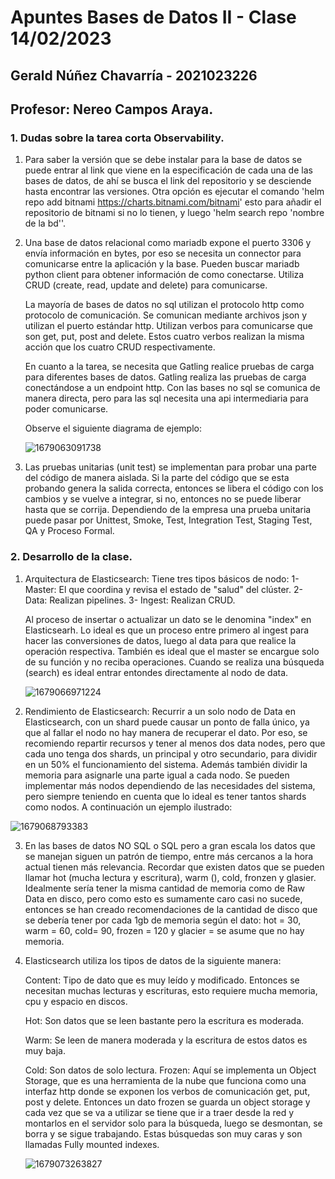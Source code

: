 # Apuntes Bases de Datos II - Clase 14/02/2023

## Gerald Núñez Chavarría - 2021023226 

## Profesor: Nereo Campos Araya. 

### 1. Dudas sobre la tarea corta Observability. 

1. Para saber la versión que se debe instalar para la base de datos se puede entrar al link que viene en la especificación de cada una de las bases de datos, de ahí se busca el link del repositorio y se desciende hasta encontrar las versiones. 
   Otra opción es ejecutar el comando 'helm repo add bitnami https://charts.bitnami.com/bitnami' esto para añadir el repositorio de bitnami si no lo tienen, y luego 'helm search repo 'nombre de la bd''. 

2. Una base de datos relacional como mariadb expone el puerto 3306 y envía información en bytes, por eso se necesita un connector para comunicarse entre la aplicación y la base. Pueden buscar mariadb python client para obtener información de como conectarse. Utiliza CRUD (create, read, update and delete) para comunicarse. 

   La mayoría de bases de datos no sql utilizan el protocolo http como protocolo de comunicación. Se comunican mediante archivos json y utilizan el puerto estándar http. Utilizan verbos para comunicarse que son get, put, post and delete. Estos cuatro verbos realizan la misma acción que los cuatro CRUD respectivamente. 

   En cuanto a la tarea, se necesita que Gatling realice pruebas de carga para diferentes bases de datos. Gatling realiza las pruebas de carga conectándose a un endpoint http. Con las bases no sql se comunica de manera directa, pero para las sql necesita una api intermediaria para poder comunicarse. 

   Observe el siguiente diagrama de ejemplo: 

   ![1679063091738](C:\Users\usuario\AppData\Roaming\Typora\typora-user-images\1679063091738.png)

3. Las pruebas unitarias (unit test) se implementan para probar una parte del código de manera aislada. Si la parte del código que se esta probando genera la salida correcta, entonces se libera el código con los cambios y se vuelve a integrar, si no, entonces no se puede liberar hasta que se corrija. Dependiendo de la empresa una prueba unitaria puede pasar por Unittest, Smoke, Test, Integration Test, Staging Test, QA y Proceso Formal. 

### 2. Desarrollo de la clase. 

1. Arquitectura de Elasticsearch: Tiene tres tipos básicos de nodo: 1- Master: El que coordina y revisa el estado de "salud" del clúster. 2- Data: Realizan pipelines. 3- Ingest: Realizan CRUD. 

   Al proceso de insertar o actualizar un dato se le denomina "index" en Elasticsearh. Lo ideal es que un proceso entre primero al ingest para hacer las conversiones de datos, luego al data para que realice la operación respectiva. También es ideal que el master se encargue solo de su función y no reciba operaciones. Cuando se realiza una búsqueda (search) es ideal entrar entondes directamente al nodo de data. 

   ![1679066971224](C:\Users\usuario\AppData\Roaming\Typora\typora-user-images\1679066971224.png)

2.  Rendimiento de Elasticsearch: Recurrir a un solo nodo de Data en Elasticsearch, con un shard puede causar un ponto de falla único, ya que al fallar el nodo no hay manera de recuperar el dato. Por eso, se recomiendo repartir recursos y tener al menos dos data nodes, pero que cada uno tenga dos shards, un principal y otro secundario, para dividir en un 50% el funcionamiento del sistema. Además también dividir la memoria para asignarle una parte igual a cada nodo. Se pueden implementar más nodos dependiendo de las necesidades del sistema, pero siempre teniendo en cuenta que lo ideal es tener tantos shards como nodos. A continuación un ejemplo ilustrado: 

   ![1679068793383](C:\Users\usuario\AppData\Roaming\Typora\typora-user-images\1679068793383.png)

3. En las bases de datos NO SQL o SQL pero a gran escala los datos que se manejan siguen un patrón de tiempo, entre más cercanos a la hora actual tienen más relevancia. Recordar que existen datos que se pueden llamar hot (mucha lectura y escritura), warm (), cold, fronzen y glasier. Idealmente sería tener la misma cantidad de memoria como de Raw Data en disco, pero como esto es sumamente caro casi no sucede, entonces se han creado recomendaciones de la cantidad de disco que se debería tener por cada 1gb de memoria según el dato: hot = 30, warm = 60, cold= 90, frozen = 120 y glacier = se asume que no hay memoria. 

4. Elasticsearch utiliza los tipos de datos de la siguiente manera:

   Content: Tipo de dato que es muy leído y modificado. Entonces se necesitan muchas lecturas y escrituras, esto requiere mucha memoria, cpu y espacio en discos. 

   Hot: Son datos que se leen bastante pero la escritura es moderada. 

   Warm: Se leen de manera moderada y la escritura de estos datos es muy baja. 

   Cold: Son datos de solo lectura. 
   Frozen: Aquí se implementa un Object Storage, que es una herramienta de la nube que funciona como una interfaz http donde se exponen los verbos de comunicación get, put, post y delete. Entonces un dato frozen se guarda un object storage y cada vez que se va a utilizar se tiene que ir a traer desde la red y montarlos en el servidor solo para la búsqueda, luego se desmontan, se borra y se sigue trabajando. Estas búsquedas son muy caras y son llamadas  Fully mounted indexes. 

   ![1679073263827](C:\Users\usuario\AppData\Roaming\Typora\typora-user-images\1679073263827.png) 